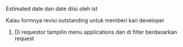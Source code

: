 Estimated date dan date diisi oleh ist

Kalau formnya revisi outstanding untuk memberi kan developer

1. Di requestor tampilin menu applications dan di filter berdasarkan request
